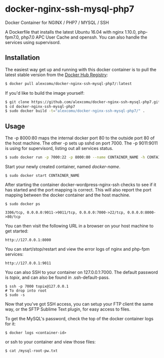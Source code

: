 # docker-nginx-ssh-mysql-php7
Docker Container for NGINX / PHP7 / MYSQL / SSH

A Dockerfile that installs the latest Ubuntu 16.04 with nginx 1.10.0, php-fpm7.0, php7.0 APC User Cache and openssh. You can also handle the services using supervisord.


## Installation

The easiest way get up and running with this docker container is to pull the latest stable version from the [Docker Hub Registry](https://hub.docker.com/r/alexcomu/docker-nginx-ssh-mysql-php7/):

```bash
$ docker pull alexcomu/docker-nginx-ssh-mysql-php7/:latest
```

If you'd like to build the image yourself:

```bash
$ git clone https://github.com/alexcomu/docker-nginx-ssh-mysql-php7.git
$ cd docker-nginx-ssh-mysql-php7
$ sudo docker build -t="alexcomu/docker-nginx-ssh-mysql-php7/" .
```

## Usage

The -p 8000:80 maps the internal docker port 80 to the outside port 80 of the host machine. The other -p sets up sshd on port 7000.
The -p 9011:9011 is using for supervisord, listing out all services status.
```bash
$ sudo docker run -p 7000:22 -p 8000:80 --name CONTAINER_NAME -h CONTAINER_NAME -d alexcomu/docker-nginx-ssh-mysql-php7:latest
```

Start your newly created container, named *docker-name*.

```
$ sudo docker start CONTAINER_NAME
```

After starting the container docker-wordpress-nginx-ssh checks to see if it has started and the port mapping is correct.  This will also report the port mapping between the docker container and the host machine.

```
$ sudo docker ps

3306/tcp, 0.0.0.0:9011->9011/tcp, 0.0.0.0:7000->22/tcp, 0.0.0.0:8000->80/tcp
```

You can then visit the following URL in a browser on your host machine to get started:

```
http://127.0.0.1:8000
```

You can start/stop/restart and view the error logs of nginx and php-fpm services:
```
http://127.0.0.1:9011
```

You can also SSH to your container on 127.0.0.1:7000. The default password is *topix*, and can also be found in .ssh-default-pass.

```
$ ssh -p 7000 topix@127.0.0.1
# To drop into root
$ sudo -s
```

Now that you've got SSH access, you can setup your FTP client the same way, or the SFTP Sublime Text plugin, for easy access to files.

To get the MySQL's password, check the top of the docker container logs for it:

```
$ docker logs <container-id>
```
or ssh to your container and view those files:
```
$ cat /mysql-root-pw.txt
```
